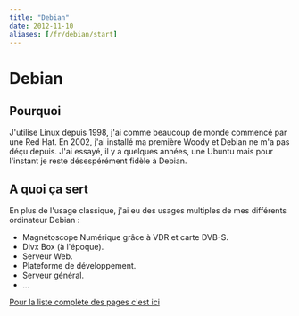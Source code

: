 ```yaml
---
title: "Debian"
date: 2012-11-10
aliases: [/fr/debian/start]
---
```

# Debian

## Pourquoi
J'utilise Linux depuis 1998, j'ai comme beaucoup de monde commencé par une Red Hat. En 2002, j'ai installé ma première Woody et Debian ne m'a pas déçu depuis. J'ai essayé, il y a quelques années, une Ubuntu mais pour l'instant je reste désespérément fidèle à Debian.

## A quoi ça sert

En plus de l'usage classique, j'ai eu des usages multiples de mes différents ordinateur Debian :

* Magnétoscope Numérique grâce à VDR et carte DVB-S.
* Divx Box (à l'époque).
* Serveur Web.
* Plateforme de développement.
* Serveur général.
*	...

[Pour la liste complète des pages c'est ici](/fr/projects/debian)
